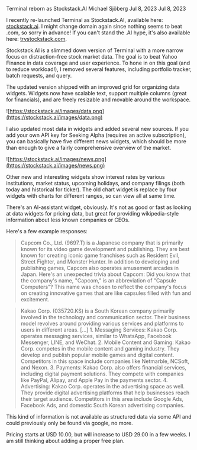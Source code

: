 Terminal reborn as Stockstack.AI
Michael Sjöberg
Jul 8, 2023
Jul 8, 2023



I recently re-launched Terminal as Stockstack.AI, available here: [stockstack.ai](https://stockstack.ai). I might change domain again since nothing seems to beat .com, so sorry in advance! If you can't stand the .AI hype, it's also available here: [trystockstack.com](https://www.trystockstack.com/).

Stockstack.AI is a slimmed down version of Terminal with a more narrow focus on distraction-free stock market data. The goal is to beat Yahoo Finance in data coverage and user experience. To hone in on this goal (and to reduce workload!), I removed several features, including portfolio tracker, batch requests, and query.

The updated version shipped with an improved grid for organizing data widgets. Widgets now have scalable text, support multiple columns (great for financials), and are freely resizable and movable around the workspace.

![https://stockstack.ai/images/data.png](https://stockstack.ai/images/data.png)

I also updated most data in widgets and added several new sources. If you add your own API key for Seeking Alpha (requires an active subscription), you can basically have five different news widgets, which should be more than enough to give a fairly comprehensive 
overview of the market.

![https://stockstack.ai/images/news.png](https://stockstack.ai/images/news.png)

Other new and interesting widgets show interest rates by various institutions, market status, upcoming holidays, and company filings (both today and historical for ticker). The old chart widget is replace by four widgets with charts for different ranges, so can view all at same time.

There's an AI-assistant widget, obviously. It's not as good or fast as looking at data widgets for pricing data, but great for providing wikipedia-style information about less known companies or CEOs.

Here's a few example responses:

> Capcom Co., Ltd. (9697.T) is a Japanese company that is primarily known for its video game development and publishing. They are best known for creating iconic game franchises such as Resident Evil, Street Fighter, and Monster Hunter. In addition to developing and publishing games, Capcom also operates amusement arcades in Japan. Here's an unexpected trivia about Capcom: Did you know that the company's name, "Capcom," is an abbreviation of "Capsule Computers"? This name was chosen to reflect the company's focus on creating innovative games that are like capsules filled with fun and excitement.

> Kakao Corp. (035720.KS) is a South Korean company primarily involved in the technology and communication sector. Their business model revolves around providing various services and platforms to users in different areas. [...] 1. Messaging Services: Kakao Corp. operates messaging services, similar to WhatsApp, Facebook Messenger, LINE, and WeChat. 2. Mobile Content and Gaming: Kakao Corp. competes in the mobile content and gaming industry. They develop and publish popular mobile games and digital content. Competitors in this space include companies like Netmarble, NCSoft, and Nexon. 3. Payments: Kakao Corp. also offers financial services, including digital payment solutions. They compete with companies like PayPal, Alipay, and Apple Pay in the payments sector. 4. Advertising: Kakao Corp. operates in the advertising space as well. They provide digital advertising platforms that help businesses reach their target audience. Competitors in this area include Google Ads, Facebook Ads, and domestic South Korean advertising companies.

This kind of information is not available as structured data via some API and could previously only be found via google, no more.

Pricing starts at USD 10.00, but will increase to USD 29.00 in a few weeks. I am still thinking about adding a proper free plan.


